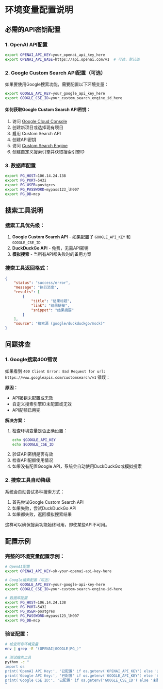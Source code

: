 # 环境变量配置说明

## 必需的API密钥配置

### 1. OpenAI API配置
```bash
export OPENAI_API_KEY=your_openai_api_key_here
export OPENAI_API_BASE=https://api.openai.com/v1  # 可选，默认值
```

### 2. Google Custom Search API配置（可选）
如果要使用Google搜索功能，需要配置以下环境变量：

```bash
export GOOGLE_API_KEY=your_google_api_key_here
export GOOGLE_CSE_ID=your_custom_search_engine_id_here
```

#### 如何获取Google Custom Search API密钥：
1. 访问 [Google Cloud Console](https://console.cloud.google.com/)
2. 创建新项目或选择现有项目
3. 启用 Custom Search API
4. 创建API密钥
5. 访问 [Custom Search Engine](https://cse.google.com/cse/)
6. 创建自定义搜索引擎并获取搜索引擎ID

### 3. 数据库配置
```bash
export PG_HOST=106.14.24.138
export PG_PORT=5432
export PG_USER=postgres
export PG_PASSWORD=mypass123_lh007
export PG_DB=mcp
```

## 搜索工具说明

### 搜索工具优先级：
1. **Google Custom Search API** - 如果配置了 `GOOGLE_API_KEY` 和 `GOOGLE_CSE_ID`
2. **DuckDuckGo API** - 免费，无需API密钥
3. **模拟搜索** - 当所有API都失败时的备用方案

### 搜索工具返回格式：
```json
{
    "status": "success/error",
    "message": "执行消息",
    "results": [
        {
            "title": "结果标题",
            "link": "结果链接",
            "snippet": "结果摘要"
        }
    ],
    "source": "搜索源 (google/duckduckgo/mock)"
}
```

## 问题排查

### 1. Google搜索400错误
如果看到 `400 Client Error: Bad Request for url: https://www.googleapis.com/customsearch/v1` 错误：

**原因：**
- API密钥未配置或无效
- 自定义搜索引擎ID未配置或无效
- API配额已用完

**解决方案：**
1. 检查环境变量是否正确设置：
   ```bash
   echo $GOOGLE_API_KEY
   echo $GOOGLE_CSE_ID
   ```
2. 验证API密钥是否有效
3. 检查API配额使用情况
4. 如果没有配置Google API，系统会自动使用DuckDuckGo或模拟搜索

### 2. 搜索工具自动降级
系统会自动尝试多种搜索方式：
1. 首先尝试Google Custom Search API
2. 如果失败，尝试DuckDuckGo API
3. 如果都失败，返回模拟搜索结果

这样可以确保搜索功能始终可用，即使某些API不可用。

## 配置示例

### 完整的环境变量配置示例：
```bash
# OpenAI配置
export OPENAI_API_KEY=sk-your-openai-api-key-here

# Google搜索配置（可选）
export GOOGLE_API_KEY=your-google-api-key-here
export GOOGLE_CSE_ID=your-custom-search-engine-id-here

# 数据库配置
export PG_HOST=106.14.24.138
export PG_PORT=5432
export PG_USER=postgres
export PG_PASSWORD=mypass123_lh007
export PG_DB=mcp
```

### 验证配置：
```bash
# 检查所有环境变量
env | grep -E "(OPENAI|GOOGLE|PG_)"

# 测试搜索工具
python -c "
import os
print('OpenAI API Key:', '已配置' if os.getenv('OPENAI_API_KEY') else '未配置')
print('Google API Key:', '已配置' if os.getenv('GOOGLE_API_KEY') else '未配置')
print('Google CSE ID:', '已配置' if os.getenv('GOOGLE_CSE_ID') else '未配置')
"
``` 